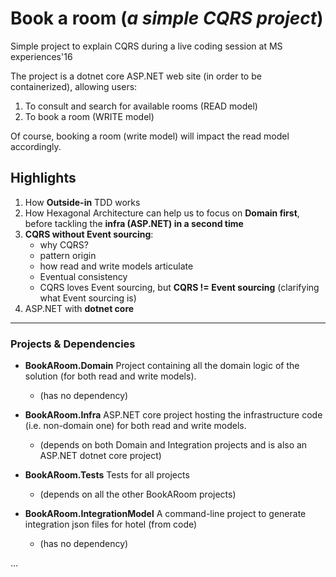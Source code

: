 # Book a room (*a simple CQRS project*)

Simple project to explain CQRS during a live coding session at MS experiences'16

The project is a dotnet core ASP.NET web site (in order to be containerized), allowing users:

1. To consult and search for available rooms (READ model)
2. To book a room (WRITE model)


Of course, booking a room (write model) will impact the read model accordingly.

## Highlights

1. How __Outside-in__ TDD works
2. How Hexagonal Architecture can help us to focus on __Domain first__, before tackling the __infra (ASP.NET) in a second time__
3. __CQRS without Event sourcing__:
    - why CQRS?
    - pattern origin
    - how read and write models articulate
    - Eventual consistency
    - CQRS loves Event sourcing, but __CQRS != Event sourcing__ (clarifying what Event sourcing is)
4. ASP.NET with __dotnet core__

---


### Projects & Dependencies
- __BookARoom.Domain__ Project containing all the domain logic of the solution (for both read and write models).

   - (has no dependency)

- __BookARoom.Infra__ ASP.NET core project hosting the infrastructure code (i.e. non-domain one) for both read and write models.

   - (depends on both Domain and Integration projects and is also an ASP.NET dotnet core project)

- __BookARoom.Tests__ Tests for all projects

   - (depends on all the other BookARoom projects)

- __BookARoom.IntegrationModel__ A command-line project to generate integration json files for hotel (from code)

   - (has no dependency)


...
